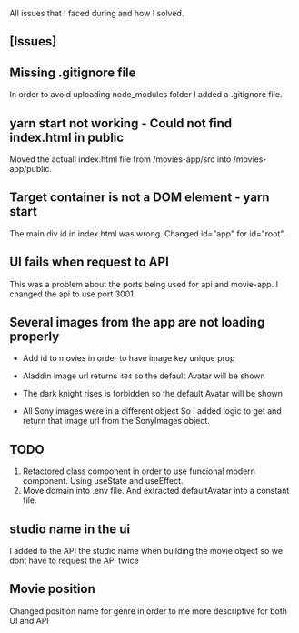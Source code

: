 All issues that I faced during and how I solved.

## [Issues]

## Missing .gitignore file

In order to avoid uploading node_modules folder I added a .gitignore file.

## yarn start not working - Could not find index.html in public

Moved the actuall index.html file from /movies-app/src into /movies-app/public.

## Target container is not a DOM element - yarn start

The main div id in index.html was wrong. Changed id="app" for id="root".

## UI fails when request to API

This was a problem about the ports being used for api and movie-app. I changed the api to use port 3001

## Several images from the app are not loading properly

- Add id to movies in order to have image key unique prop

- Aladdin image url returns `404` so the default Avatar will be shown

- The dark knight rises is forbidden so the default Avatar will be shown

- All Sony images were in a different object So I added logic to get and return that image url from the SonyImages object.

## TODO

1. Refactored class component in order to use funcional modern component. Using useState and useEffect.
2. Move domain into .env file. And extracted defaultAvatar into a constant file.

## studio name in the ui

I added to the API the studio name when building the movie object so we dont have to request the API twice

## Movie position

Changed position name for genre in order to me more descriptive for both UI and API

